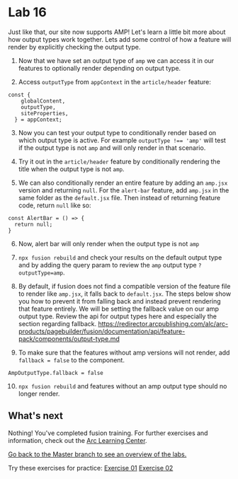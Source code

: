 # Lab 16

Just like that, our site now supports AMP! Let's learn a little bit more about how output types work together. Lets add some control of how a feature will render by explicitly checking the output type.

1. Now that we have set an output type of `amp` we can access it in our features to optionally render depending on output type.

2. Access `outputType` from `appContext` in the `article/header` feature:

```
const {
    globalContent,
    outputType,
    siteProperties,
  } = appContext;
```

3. Now you can test your output type to conditionally render based on which output type is active. For example `outputType !== 'amp'` will test if the output type is not `amp` and will only render in that scenario.

4. Try it out in the `article/header` feature by conditionally rendering the title when the output type is not `amp`.

5. We can also conditionally render an entire feature by adding an `amp.jsx` version and returning `null`. For the `alert-bar` feature, add `amp.jsx` in the same folder as the `default.jsx` file. Then instead of returning feature code, return `null` like so:

```
const AlertBar = () => {
  return null;
}
```

6. Now, alert bar will only render when the output type is not `amp`

7. `npx fusion rebuild` and check your results on the default output type and by adding the query param to review the `amp` output type `?outputType=amp`.

8. By default, if fusion does not find a compatible version of the feature file to render like `amp.jsx`, it falls back to `default.jsx`. The steps below show you how to prevent it from falling back and instead prevent rendering that feature entirely. We will be setting the fallback value on our amp output type. Review the api for output types here and especially the section regarding fallback. https://redirector.arcpublishing.com/alc/arc-products/pagebuilder/fusion/documentation/api/feature-pack/components/output-type.md

9. To make sure that the features without amp versions will not render, add `fallback = false` to the component.
```
AmpOutputType.fallback = false
```

10. `npx fusion rebuild` and features without an amp output type should no longer render.


## What's next
Nothing! You've completed fusion training. For further exercises and information, check out the [Arc Learning Center](https://redirector.arcpublishing.com/alc/arc-products/pagebuilder/fusion/documentation/recipes/intro.md?version=2.6).

[Go back to the Master branch to see an overview of the labs.](https://github.com/wapopartners/Fusion-Training-User-Stories/tree/master)

Try these exercises for practice: 
[Exercise 01](https://github.com/wapopartners/Fusion-Training-User-Stories/tree/exercise-01)
[Exercise 02](https://github.com/wapopartners/Fusion-Training-User-Stories/tree/exercise-02)